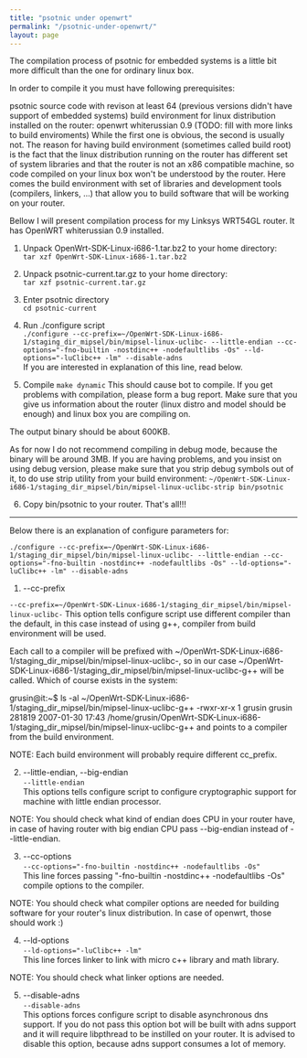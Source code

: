 ```yaml
---
title: "psotnic under openwrt"
permalink: "/psotnic-under-openwrt/"
layout: page
---
```

The compilation process of psotnic for embedded systems is a little bit more difficult than the one for ordinary linux box.

In order to compile it you must have following prerequisites:

psotnic source code with revison at least 64 (previous versions didn't have support of embedded systems)
build environment for linux distribution installed on the router:
openwrt whiterussian 0.9
(TODO: fill with more links to build enviroments)
While the first one is obvious, the second is usually not. The reason for having build environment (sometimes called build root) is the fact that the linux distribution running on the router has different set of system libraries and that the router is not an x86 compatible machine, so code compiled on your linux box won't be understood by the router. Here comes the build environment with set of libraries and development tools (compilers, linkers, ...) that allow you to build software that will be working on your router.

Bellow I will present compilation process for my Linksys WRT54GL router. It has OpenWRT whiterussian 0.9 installed.

1. Unpack OpenWrt-SDK-Linux-i686-1.tar.bz2 to your home directory:<br>
```tar xzf OpenWrt-SDK-Linux-i686-1.tar.bz2```

2. Unpack psotnic-current.tar.gz to your home directory:<br>
```tar xzf psotnic-current.tar.gz```

3. Enter psotnic directory<br>
```cd psotnic-current```

4. Run ./configure script<br>
```./configure --cc-prefix=~/OpenWrt-SDK-Linux-i686-1/staging_dir_mipsel/bin/mipsel-linux-uclibc- --little-endian --cc-options="-fno-builtin -nostdinc++ -nodefaultlibs -Os" --ld-options="-luClibc++ -lm" --disable-adns```<br>
If you are interested in explanation of this line, read below.

5. Compile
```make dynamic```
This should cause bot to compile. If you get problems with compilation, please form a bug report. Make sure that you give us information about the router (linux distro and model should be enough) and linux box you are compiling on.

The output binary should be about 600KB.

As for now I do not recommend compiling in debug mode, because the binary will be around 3MB. If you are having problems, and you insist on using debug version, please make sure that you strip debug symbols out of it, to do use strip utility from your build environment:
```~/OpenWrt-SDK-Linux-i686-1/staging_dir_mipsel/bin/mipsel-linux-uclibc-strip bin/psotnic```

6. Copy bin/psotnic to your router. That's all!!!
<hr>
Below there is an explanation of configure parameters for:

```./configure --cc-prefix=~/OpenWrt-SDK-Linux-i686-1/staging_dir_mipsel/bin/mipsel-linux-uclibc- --little-endian --cc-options="-fno-builtin -nostdinc++ -nodefaultlibs -Os" --ld-options="-luClibc++ -lm" --disable-adns```

1. --cc-prefix

```--cc-prefix=~/OpenWrt-SDK-Linux-i686-1/staging_dir_mipsel/bin/mipsel-linux-uclibc-```
This option tells configure script use different compiler than the default, in this case instead of using g++, compiler from build environment will be used.

Each call to a compiler will be prefixed with ~/OpenWrt-SDK-Linux-i686-1/staging_dir_mipsel/bin/mipsel-linux-uclibc-, so in our case ~/OpenWrt-SDK-Linux-i686-1/staging_dir_mipsel/bin/mipsel-linux-uclibc-g++ will be called. Which of course exists in the system:

grusin@it:~$ ls -al ~/OpenWrt-SDK-Linux-i686-1/staging_dir_mipsel/bin/mipsel-linux-uclibc-g++
-rwxr-xr-x 1 grusin grusin 281819 2007-01-30 17:43 /home/grusin/OpenWrt-SDK-Linux-i686-1/staging_dir_mipsel/bin/mipsel-linux-uclibc-g++
and points to a compiler from the build environment.

NOTE: Each build environment will probably require different cc_prefix.

2. --little-endian, --big-endian<br>
```--little-endian```<br>
This options tells configure script to configure cryptographic support for machine with little endian processor.

NOTE: You should check what kind of endian does CPU in your router have, in case of having router with big endian CPU pass --big-endian instead of --little-endian.

3. --cc-options<br>
```--cc-options="-fno-builtin -nostdinc++ -nodefaultlibs -Os"```<br>
This line forces passing "-fno-builtin -nostdinc++ -nodefaultlibs -Os" compile options to the compiler.

NOTE: You should check what compiler options are needed for building software for your router's linux distribution. In case of openwrt, those should work :)

4. --ld-options<br>
```--ld-options="-luClibc++ -lm"```<br>
This line forces linker to link with micro c++ library and math library.

NOTE: You should check what linker options are needed.

5. --disable-adns<br>
```--disable-adns```<br>
This options forces configure script to disable asynchronous dns support. If you do not pass this option bot will be built with adns support and it will require libpthread to be instilled on your router. It is advised to disable this option, because adns support consumes a lot of memory.
